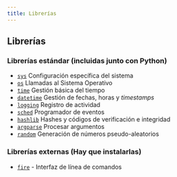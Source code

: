 ```yaml
---
title: Librerías
---
```

## Librerías

### Librerías estándar (incluidas junto con Python)

- [`sys`](standard/01-sys/sys.md) Configuración específica del sistema
- [`os`](standard/02-os/os.md) Llamadas al Sistema Operativo
- [`time`](standard/03-time/time.md) Gestión básica del tiempo
- [`datetime`](standard/04-datetime/datetime.md) Gestión de fechas, horas y *timestamps*
- [`logging`](standard/05-logging/logging.md) Registro de actividad
- [`sched`](standard/06-sched/sched.md) Programador de eventos
- [`hashlib`](standard/07-hashlib/hashlib.md) Hashes y códigos de verificación e integridad
- [`argparse`](standard/08-argparse/argparse.md) Procesar argumentos
- [`random`](standard/09-random/random.md) Generación de números pseudo-aleatorios

### Librerías externas (Hay que instalarlas)

- [`fire`](external/fire/fire.md) - Interfaz de línea de comandos
